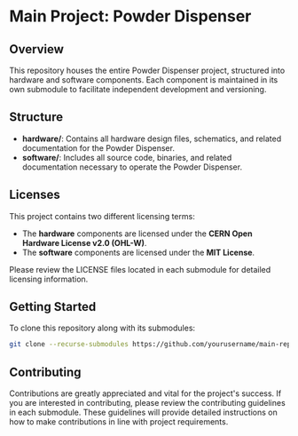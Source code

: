 # Main Project: Powder Dispenser

## Overview
This repository houses the entire Powder Dispenser project, structured into hardware and software components. Each component is maintained in its own submodule to facilitate independent development and versioning.

## Structure
- **hardware/**: Contains all hardware design files, schematics, and related documentation for the Powder Dispenser.
- **software/**: Includes all source code, binaries, and related documentation necessary to operate the Powder Dispenser.

## Licenses
This project contains two different licensing terms:
- The **hardware** components are licensed under the **CERN Open Hardware License v2.0 (OHL-W)**.
- The **software** components are licensed under the **MIT License**.

Please review the LICENSE files located in each submodule for detailed licensing information.

## Getting Started
To clone this repository along with its submodules:
```bash
git clone --recurse-submodules https://github.com/yourusername/main-repository-name.git
```
## Contributing
Contributions are greatly appreciated and vital for the project's success. If you are interested in contributing, please review the contributing guidelines in each submodule. These guidelines will provide detailed instructions on how to make contributions in line with project requirements.
